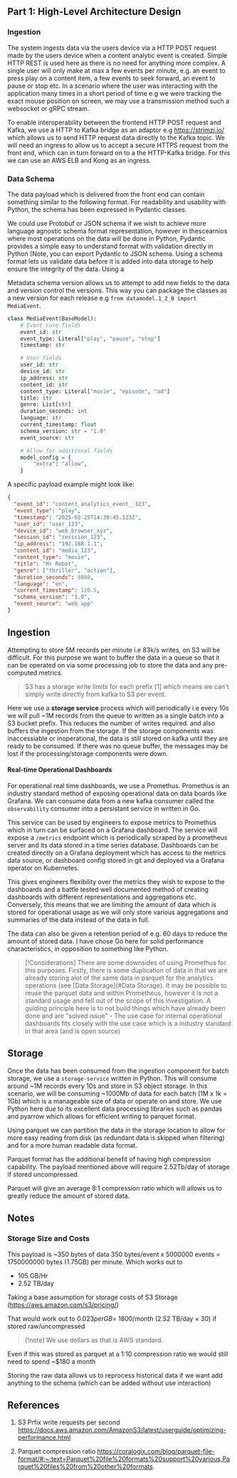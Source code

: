 ## Part 1: High-Level Architecture Design
### Ingestion

The system ingests data via the users device via a HTTP POST request made by the users device when a content analytic event is created. Simple HTTP REST is used here as there is no need for anything more complex. A single user will only make at max a few events per minute, e.g. an event to press play on a content item, a few events to seek forward, an event to pause or stop etc. In a scenario where the user was interacting with the application many times in a short period of time e.g we were tracking the exact mouse position on screen, we may use a transmission method such a websocket or gRPC stream.

To enable interoperability between the frontend HTTP POST request and Kafka, we use a HTTP to Kafka bridge as an adaptor e.g https://strimzi.io/ which allows us to send HTTP request data directly to the Kafka topic. We will need an ingress to allow us to accept a secure HTTPS request from the front end, which can in turn forward on to a the HTTP-Kafka bridge. For this we can use an AWS ELB and Kong as an ingress.

### Data Schema
The data payload which is delivered from the front end can contain something similar to the following format. For readability and usability with Python, the schema has been expressed in Pydantic classes. 

We could use Protobuf or JSON schema if we wish to achieve more language agnostic schema format representation, however in thescearnios where most operations on the data will be done in Python, Pydantic provides a simple easy to understand format with validation directly in Python (Note, you can export Pydantic to JSON schema. Using a schema format lets us validate data before it is added into data storage to help ensure the integrity of the data. Using a

Metadata schema version allows us to attempt to add new fields to the data and version control the versions. This way you can package the classes as a new version for each release e.g `from datamodel.1_2_0 import MediaEvent`. 

```python
class MediaEvent(BaseModel):
    # Event core fields
    event_id: str
    event_type: Literal["play", "pause", "stop"]
    timestamp: str

    # User fields
    user_id: str
    device_id: str
    ip_address: str
    content_id: str
    content_type: Literal["movie", "episode", "ad"]
    title: str
    genre: List[str]
    duration_seconds: int
    language: str
    current_timestamp: float
    schema_version: str = "1.0"
    event_source: str

    # Allow for additional fields
    model_config = {
        "extra": "allow",
    }
```

  A specific payload example might look like:

```json
{
  "event_id": "content_analytics_event__123",
  "event_type": "play", 
  "timestamp": "2025-03-25T14:30:45.123Z",
  "user_id": "user_123",
  "device_id": "web_browser_xyz",
  "session_id": "sesssion_123", 
  "ip_address": "192.168.1.1",
  "content_id": "media_123",
  "content_type": "movie",
  "title": "Mr Robot",
  "genre": ["thriller", "action"],
  "duration_seconds": 8880,
  "language": "en",
  "current_timestamp": 120.5,
  "schema_version": "1.0",
  "event_source": "web_app"
}
```

  
## Ingestion

Attempting to store 5M records per minute i.e 83k/s writes, on S3 will be difficult. For this purpose we want to buffer the data in a queue so that it can be operated on via some processing job to store the data and any pre-computed metrics. 

> S3 has a storage write limits for each prefix [1] which means we can't simply write directly from kafka to S3 per event. 

Here we use a **storage service** process which will periodically i.e every 10s we will pull ~1M records from the queue to written as a single batch into a S3 bucket prefix. This reduces the number of writes required. and also buffers the ingestion from the storage. If the storage components was inaccessiable or inoperational, the data is still stored on kafka until they are ready to be consumed. If there was no queue buffer, the messages may be lost if the processing/storage components were down.

#### Real-time Operational Dashboards

For operational real time dashboards, we use a Promethus. Promethus is an industry standard method of exposing operational data on data boards like Grafana. We can consume data from a new kafka consumer called the `observability` consumer into a persistant service in written in Go.

This service can be used by engineers to expose metrics to Promethus which in turn can be surfaced on a Grafana dashboard. The service will expose a `/metrics` endpoint which is periodically scraped by a prometheus server and its data stored in a time series database. Dashboards can be created directly on a Grafana deployment which has access to the metrics data source, or dashboard config stored in git and deployed via a Grafana operator on Kubernetes.

This gives engineers flexibility over the metrics they wish to expose to the dashboards and a battle tested well documented method of creating dashboards with different representations and aggregations etc. Conversely, this means that we are limiting the amount of data which is stored for operational usage as we will only store various aggregations and summaries of the data instead of the data in full.

The data can also be given a retention period of e.g. 60 days to reduce the amount of stored data. I have chose Go here for solid performance characteristics, in opposition to something like Python.

> [!Considerations]
> There are some downsides of using Promethus for this purposes. Firstly, there is some duplication of data in that we are already storing alot of the
> same data in parquet for the analytics operations (see [Data Storage](#Data Storage). It may be possible to reuse the parquet data and within Prometheus, however it is not a standard usage and fell out of the scope of this investigation. A guiding principle here is to not build things which have already been done and are "solved issue" - The use case for internal operational dashboards fits closely with the use case which is a industry standard in that area (and is open source)

## Storage

Once the data has been consumed from the ingestion component for batch storage, we use a `storage-service` written in Python. This will consume around ~1M records every 10s and store in S3 object storage. In this scenario, we will be consuming ~1000Mb of data for each batch (1M x 1k = 1Gb) which is a manageable size of data or operate on and store. We use Python here due to its excellent data processing libraries such as pandas and pyarrow which allows for efficient writing to parquet format.

Using parquet we can partition the data in the storage location to allow for more easy reading from disk (as redundant data is skipped when filtering) and for a more human readable data format.

Parquet format has the additional benefit of having high compression capability. The payload mentioned above will require 2.52Tb/day of storage if stored uncompressed.

Parquet will give an average 8:1 compression ratio which will allows us to greatly reduce the amount of stored data.
## Notes

### Storage Size and Costs

This payload is ~350 bytes of data
350 bytes/event x 5000000 events = 1750000000 bytes (1.75GB) per minute.
Which works out to
- 105 GB/Hr
- 2.52 TB/day

Taking a base assumption for storage costs of S3 Storage (https://aws.amazon.com/s3/pricing/)

That would work out to $0.023 per GB = ~$1800/month (2.52 TB/day × 30) if stored raw/uncompressed

> [!note] We use dollars as that is AWS standard.  

Even if this was stored as parquet at a 1:10 compression ratio we would still need to spend ~$180 a month

Storing the raw data allows us to reprocess historical data if we want add anything to the schema (which can be added without use interaction)
## References

  

1. S3 Prfix write requests per second https://docs.aws.amazon.com/AmazonS3/latest/userguide/optimizing-performance.html

2. Parquet compression ratio https://coralogix.com/blog/parquet-file-format/#:~:text=Parquet%20file%20formats%20support%20various,Parquet%20files%20from%20other%20formats.